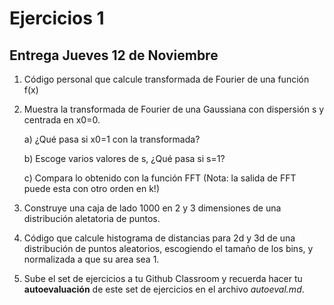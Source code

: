 # Ejercicios 1

## Entrega Jueves 12 de Noviembre

1. Código personal que calcule transformada de Fourier de una función f(x)

2. Muestra la transformada de Fourier de una Gaussiana con dispersión s y centrada en x0=0. 

    a) ¿Qué pasa si x0=1 con la transformada?
  
    b) Escoge varios valores de s, ¿Qué pasa si s=1?
  
    c) Compara lo obtenido con la función FFT (Nota: la salida de FFT puede esta con otro orden en k!)

3. Construye una caja de lado 1000 en 2 y 3 dimensiones de una distribución aletatoria de puntos.

4. Código que calcule histograma de distancias para 2d y 3d de una distribución de puntos aleatorios, 
escogiendo el tamaño de los bins, y normalizada a que su area sea 1.

5. Sube el set de ejercicios a tu Github Classroom y recuerda hacer tu **autoevaluación** de este set de ejercicios en el archivo _autoeval.md_.
